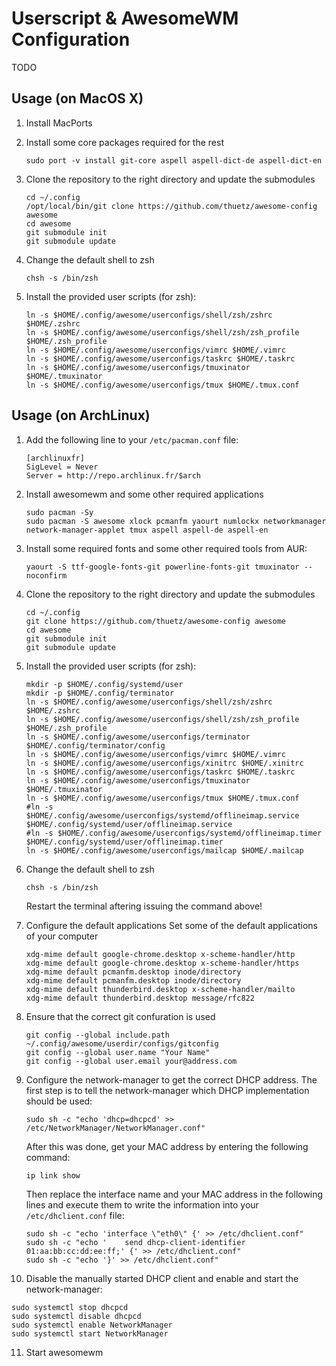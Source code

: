 Userscript & AwesomeWM Configuration
====================================
TODO

Usage (on MacOS X)
------------------
1. Install MacPorts

2. Install some core packages required for the rest
   ```
   sudo port -v install git-core aspell aspell-dict-de aspell-dict-en
   ```

3. Clone the repository to the right directory and update the submodules
   ```
   cd ~/.config
   /opt/local/bin/git clone https://github.com/thuetz/awesome-config awesome
   cd awesome
   git submodule init
   git submodule update
   ```

4. Change the default shell to zsh
   ```
   chsh -s /bin/zsh
   ```

5. Install the provided user scripts (for zsh):
   ```
   ln -s $HOME/.config/awesome/userconfigs/shell/zsh/zshrc $HOME/.zshrc
   ln -s $HOME/.config/awesome/userconfigs/shell/zsh/zsh_profile $HOME/.zsh_profile
   ln -s $HOME/.config/awesome/userconfigs/vimrc $HOME/.vimrc
   ln -s $HOME/.config/awesome/userconfigs/taskrc $HOME/.taskrc
   ln -s $HOME/.config/awesome/userconfigs/tmuxinator $HOME/.tmuxinator
   ln -s $HOME/.config/awesome/userconfigs/tmux $HOME/.tmux.conf
   ```


Usage (on ArchLinux)
--------------------
1. Add the following line to your ```/etc/pacman.conf``` file:
   ```
   [archlinuxfr]
   SigLevel = Never
   Server = http://repo.archlinux.fr/$arch
   ```

2. Install awesomewm and some other required applications
   ```
   sudo pacman -Sy
   sudo pacman -S awesome xlock pcmanfm yaourt numlockx networkmanager network-manager-applet tmux aspell aspell-de aspell-en
   ```

3. Install some required fonts and some other required tools from AUR:
   ```
   yaourt -S ttf-google-fonts-git powerline-fonts-git tmuxinator --noconfirm
   ```

4. Clone the repository to the right directory and update the submodules
   ```
   cd ~/.config
   git clone https://github.com/thuetz/awesome-config awesome
   cd awesome
   git submodule init
   git submodule update
   ```

5. Install the provided user scripts (for zsh):
   ```
   mkdir -p $HOME/.config/systemd/user
   mkdir -p $HOME/.config/terminator
   ln -s $HOME/.config/awesome/userconfigs/shell/zsh/zshrc $HOME/.zshrc
   ln -s $HOME/.config/awesome/userconfigs/shell/zsh/zsh_profile $HOME/.zsh_profile
   ln -s $HOME/.config/awesome/userconfigs/terminator $HOME/.config/terminator/config
   ln -s $HOME/.config/awesome/userconfigs/vimrc $HOME/.vimrc
   ln -s $HOME/.config/awesome/userconfigs/xinitrc $HOME/.xinitrc
   ln -s $HOME/.config/awesome/userconfigs/taskrc $HOME/.taskrc
   ln -s $HOME/.config/awesome/userconfigs/tmuxinator $HOME/.tmuxinator
   ln -s $HOME/.config/awesome/userconfigs/tmux $HOME/.tmux.conf
   #ln -s $HOME/.config/awesome/userconfigs/systemd/offlineimap.service $HOME/.config/systemd/user/offlineimap.service
   #ln -s $HOME/.config/awesome/userconfigs/systemd/offlineimap.timer $HOME/.config/systemd/user/offlineimap.timer
   ln -s $HOME/.config/awesome/userconfigs/mailcap $HOME/.mailcap
   ```

6. Change the default shell to zsh
   ```
   chsh -s /bin/zsh
   ```
   Restart the terminal aftering issuing the command above!

7. Configure the default applications
   Set some of the default applications of your computer
   ```
   xdg-mime default google-chrome.desktop x-scheme-handler/http
   xdg-mime default google-chrome.desktop x-scheme-handler/https
   xdg-mime default pcmanfm.desktop inode/directory
   xdg-mime default pcmanfm.desktop inode/directory
   xdg-mime default thunderbird.desktop x-scheme-handler/mailto
   xdg-mime default thunderbird.desktop message/rfc822 
   ```

8. Ensure that the correct git confuration is used
   ```
   git config --global include.path ~/.config/awesome/userdir/configs/gitconfig
   git config --global user.name "Your Name"
   git config --global user.email your@address.com
   ```

9. Configure the network-manager to get the correct DHCP address. The first step is to tell the network-manager which DHCP implementation should be used:
   ```
   sudo sh -c "echo 'dhcp=dhcpcd' >> /etc/NetworkManager/NetworkManager.conf"
   ```
   After this was done, get your MAC address by entering the following command:
   ```
   ip link show
   ```
   Then replace the interface name and your MAC address in the following lines and execute them to write the information into your ```/etc/dhclient.conf``` file:
   ```
   sudo sh -c "echo 'interface \"eth0\" {' >> /etc/dhclient.conf"
   sudo sh -c "echo '    send dhcp-client-identifier 01:aa:bb:cc:dd:ee:ff;' {' >> /etc/dhclient.conf"
   sudo sh -c "echo '}' >> /etc/dhclient.conf"
   ```

10. Disable the manually started DHCP client and enable and start the network-manager:
   ```
   sudo systemctl stop dhcpcd
   sudo systemctl disable dhcpcd
   sudo systemctl enable NetworkManager
   sudo systemctl start NetworkManager
   ```

11. Start awesomewm
